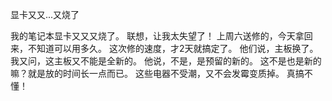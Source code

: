 显卡又又...又烧了

我的笔记本显卡又又又烧了。
联想，让我太失望了！
上周六送修的，今天拿回来，不知道可以用多久。
这次修的速度，才2天就搞定了。
他们说，主板换了。
我又问，这主板又不能是全新的。
他说，不是，是预留的新的。
这不是也是新的嘛？就是放的时间长一点而已。
这些电器不受潮，又不会发霉变质掉。
真搞不懂！
